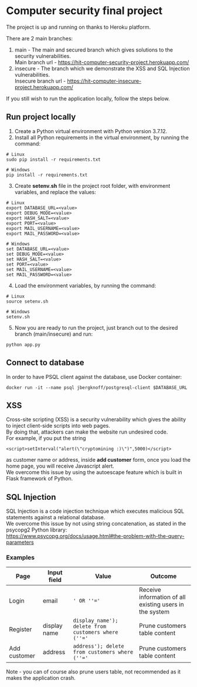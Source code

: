 # Computer security final project
The project is up and running on thanks to Heroku platform.

There are 2 main branches:
1. main - The main and secured branch which gives solutions to the security vulnerabilities.  
Main branch url - https://hit-computer-security-project.herokuapp.com/  
2. insecure - The branch which we demonstrate the XSS and SQL Injection vulnerabilities.  
Insecure branch url - https://hit-computer-insecure-project.herokuapp.com/  

If you still wish to run the application locally, follow the steps below.

## Run project locally
1. Create a Python virtual environment with Python version 3.7.12.
2. Install all Python requirements in the virtual environment, by running the command:  
```shell
# Linux
sudo pip install -r requirements.txt

# Windows
pip install -r requirements.txt
```
3. Create **setenv.sh** file in the project root folder, with environment variables, and replace the values:
```shell
# Linux
export DATABASE_URL=<value>
export DEBUG_MODE=<value>
export HASH_SALT=<value>
export PORT=<value>
export MAIL_USERNAME=<value>
export MAIL_PASSWORD=<value>

# Windows
set DATABASE_URL=<value>
set DEBUG_MODE=<value>
set HASH_SALT=<value>
set PORT=<value>
set MAIL_USERNAME=<value>
set MAIL_PASSWORD=<value>
```
4. Load the environment variables, by running the command:  
```shell
# Linux
source setenv.sh

# Windows
setenv.sh
```
5. Now you are ready to run the project, just branch out to the desired branch (main/insecure) and run: 
```shell
python app.py
```

## Connect to database
In order to have PSQL client against the database, use Docker container:    
```shell
docker run -it --name psql jbergknoff/postgresql-client $DATABASE_URL
```

## XSS
Cross-site scripting (XSS) is a security vulnerability which gives the ability to inject client-side scripts into web pages.  
By doing that, attackers can make the website run undesired code.  
For example, if you put the string 
```
<script>setInterval("alert(\"cryptomining :)\")",5000)</script>
```
as customer name or address, inside **add customer** form, once you load the home page, you will receive Javascript alert.  
We overcome this issue by using the autoescape feature which is built in Flask framework of Python.

## SQL Injection
SQL Injection is a code injection technique which executes malicious SQL statements against a relational database.  
We overcome this issue by not using string concatenation, as stated in the psycopg2 Python library:  
https://www.psycopg.org/docs/usage.html#the-problem-with-the-query-parameters

### Examples  
Page | Input field | Value | Outcome 
--- | --- | --- | --- 
Login | email | ```' OR ''='``` | Receive information of all existing users in the system
Register | display name | ```display_name'); delete from customers where (''='``` | Prune customers table content 
Add customer | address | ```address'); delete from customers where (''='``` | Prune customers table content 

Note - you can of course also prune users table, not recommended as it makes the application crash.  
